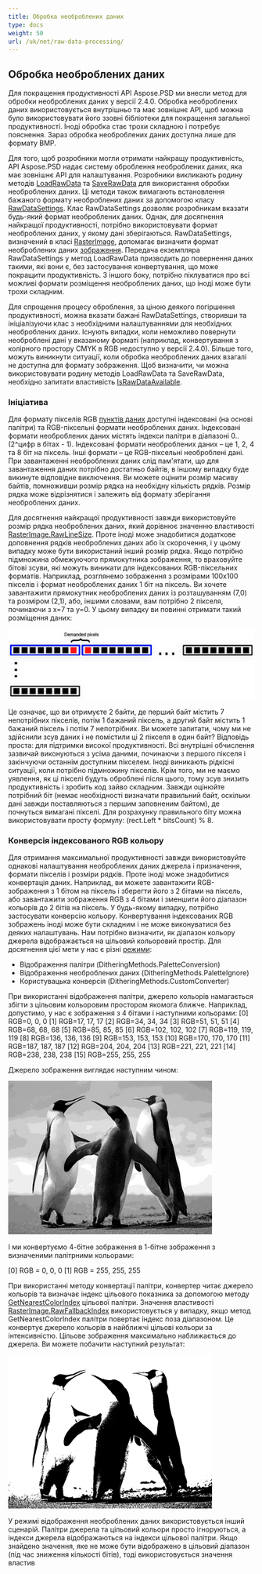 ```yaml
---
title: Обробка необроблених даних
type: docs
weight: 50
url: /uk/net/raw-data-processing/
---
```


## **Обробка необроблених даних**
Для покращення продуктивності API Aspose.PSD ми внесли метод для обробки необроблених даних у версії 2.4.0. Обробка необроблених даних використовується внутрішньо та має зовнішнє API, щоб можна було використовувати його ззовні бібліотеки для покращення загальної продуктивності. Іноді обробка стає трохи складною і потребує пояснення. Зараз обробка необроблених даних доступна лише для формату BMP.

Для того, щоб розробники могли отримати найкращу продуктивність, API Aspose.PSD надає систему оброблення необроблених даних, яка має зовнішнє API для налаштування. Розробники викликають родину методів [LoadRawData](https://reference.aspose.com/psd/net/aspose.psd/rasterimage/methods/loadrawdata/index) та [SaveRawData](https://reference.aspose.com/psd/net/aspose.psd/rasterimage/methods/saverawdata) для використання обробки необроблених даних. Ці методи також вимагають встановлення бажаного формату необроблених даних за допомогою класу [RawDataSettings](https://reference.aspose.com/psd/net/aspose.psd/rawdatasettings). Клас RawDataSettings дозволяє розробникам вказати будь-який формат необроблених даних. Однак, для досягнення найкращої продуктивності, потрібно використовувати формат необроблених даних, у якому дані зберігаються. RawDataSettings, визначений в класі [RasterImage](https://reference.aspose.com/psd/net/aspose.psd/rasterimage), допомагає визначити формат необроблених даних [зображення](https://reference.aspose.com/psd/net/aspose.psd/rawdatasettings/properties/pixeldataformat). Передача екземпляра RawDataSettings у метод LoadRawData призводить до повернення даних такими, які вони є, без застосування конвертування, що може покращити продуктивність. З іншого боку, потрібно піклуватися про всі можливі формати розміщення необроблених даних, що іноді може бути трохи складним.

Для спрощення процесу оброблення, за ціною деякого погіршення продуктивності, можна вказати бажані RawDataSettings, створивши та ініціалізуючи клас з необхідними налаштуваннями для необхідних необроблених даних. Існують випадки, коли неможливо повернути необроблені дані у вказаному форматі (наприклад, конвертування з колірного простору CMYK в RGB недоступно у версії 2.4.0). Більше того, можуть виникнути ситуації, коли обробка необроблених даних взагалі не доступна для формату зображення. Щоб визначити, чи можна використовувати родину методів LoadRawData та SaveRawData, необхідно запитати властивість [IsRawDataAvailable](https://reference.aspose.com/psd/net/aspose.psd/rasterimage/properties/israwdataavailable).
### **Ініціатива**
Для формату пікселів RGB [пунктів даних](https://reference.aspose.com/psd/net/aspose.psd/pixeldataformat) доступні індексовані (на основі палітри) та RGB-піксельні формати необроблених даних. Індексовані формати необроблених даних містять індекси палітри в діапазоні 0..(2^цифр в бітах - 1). Індексовані формати необроблених даних – це 1, 2, 4 та 8 біт на піксель. Інші формати – це RGB-піксельні необроблені дані. При завантаженні необроблених даних слід пам'ятати, що для завантаження даних потрібно достатньо байтів, в іншому випадку буде викинуте відповідне виключення. Ви можете оцінити розмір масиву байтів, помноживши розмір рядка на необхідну кількість рядків. Розмір рядка може відрізнятися і залежить від формату зберігання необроблених даних.

Для досягнення найкращої продуктивності завжди використовуйте розмір рядка необроблених даних, який дорівнює значенню властивості [RasterImage.RawLineSize](https://reference.aspose.com/psd/net/aspose.psd/rasterimage/properties/rawlinesize). Проте іноді може знадобитися додаткове доповнення рядків необроблених даних або їх скорочення, і у цьому випадку може бути використаний інший розмір рядка. Якщо потрібно підмножина обмежуючого прямокутника зображення, то враховуйте бітові зсуви, які можуть виникати для індексованих RGB-піксельних форматів. Наприклад, розглянемо зображення з розмірами 100x100 пікселів і формат необроблених даних 1 біт на піксель. Ви хочете завантажити прямокутник необроблених даних із розташуванням (7,0) та розміром (2,1), або, іншими словами, вам потрібно 2 пікселя, починаючи з x=7 та y=0. У цьому випадку ви повинні отримати такий розміщення даних:



![todo:image_alt_text](raw-data-processing_1.png)

Це означає, що ви отримуєте 2 байти, де перший байт містить 7 непотрібних пікселів, потім 1 бажаний піксель, а другий байт містить 1 бажаний піксель і потім 7 непотрібних. Ви можете запитати, чому ми не здійснили зсув даних і не помістили ці 2 пікселя в один байт? Відповідь проста: для підтримки високої продуктивності. Всі внутрішні обчислення зазвичай виконуються з усіма даними, починаючи з першого пікселя і закінчуючи останнім доступним пікселем. Іноді виникають рідкісні ситуації, коли потрібно підмножину пікселів. Крім того, ми не маємо уявлення, як ці пікселі будуть оброблені після цього, тому зсув знизить продуктивність і зробить код зайво складним. Завжди оцінюйте потрібний біт (немає необхідності визначати правильний байт, оскільки дані завжди поставляються з першим заповненим байтом), де почнуться вимагані пікселі. Для розрахунку правильного біту можна використовувати просту формулу: (rect.Left * bitsCount) % 8.
### **Конверсія індексованого RGB кольору**
Для отримання максимальної продуктивності завжди використовуйте однакові налаштування необроблених даних джерела і призначення, формати пікселів і розміри рядків. Проте іноді може знадобитися конвертація даних. Наприклад, ви можете завантажити RGB-зображення з 1 бітом на піксель і зберегти його з 2 бітами на піксель, або завантажити зображення RGB з 4 бітами і зменшити його діапазон кольорів до 2 бітів на піксель. У будь-якому випадку, потрібно застосувати конверсію кольору. Конвертування індексованих RGB зображень іноді може бути складним і не може виконуватися без деяких налаштувань. Нам потрібно визначити, як діапазон кольору джерела відображається на цільовий кольоровий простір. Для досягнення цієї мети у нас є різні [режими](https://reference.aspose.com/psd/net/aspose.psd/ditheringmethods):

- Відображення палітри (DitheringMethods.PaletteConversion)
- Відображення необроблених даних (DitheringMethods.PaletteIgnore)
- Користувацька конверсія (DitheringMethods.CustomConverter)

При використанні відображення палітри, джерело кольорів намагається збігти з цільовим кольоровим простором якомога ближче. Наприклад, допустимо, у нас є зображення з 4 бітами і наступними кольорами:
[0] RGB=0, 0, 0
[1] RGB=17, 17, 17
[2] RGB=34, 34, 34
[3] RGB=51, 51, 51
[4] RGB=68, 68, 68
[5] RGB=85, 85, 85
[6] RGB=102, 102, 102
[7] RGB=119, 119, 119
[8] RGB=136, 136, 136
[9] RGB=153, 153, 153
[10] RGB=170, 170, 170
[11] RGB=187, 187, 187
[12] RGB=204, 204, 204
[13] RGB=221, 221, 221
[14] RGB=238, 238, 238
[15] RGB=255, 255, 255

Джерело зображення виглядає наступним чином:



![todo:image_alt_text](raw-data-processing_2.png)

І ми конвертуємо 4-бітне зображення в 1-бітне зображення з визначеними палітрними кольорами:

[0] RGB = 0, 0, 0
[1] RGB = 255, 255, 255

При використанні методу конвертації палітри, конвертер читає джерело кольорів та визначає індекс цільового показника за допомогою методу [GetNearestColorIndex](https://reference.aspose.com/psd/net/aspose.psd/icolorpalette/methods/getnearestcolorindex/index) цільової палітри. Значення властивості [RasterImage.RawFallbackIndex](https://reference.aspose.com/psd/net/aspose.psd/rasterimage/properties/rawfallbackindex) використовується у випадку, якщо метод GetNearestColorIndex палітри повертає індекс поза діапазоном. Це конвертує джерело кольорів в найближчі цільові кольори за інтенсивністю. Цільове зображення максимально наближається до джерела. Ви можете побачити наступний результат:


![todo:image_alt_text](raw-data-processing_3.png)

У режимі відображення необроблених даних використовується інший сценарій. Палітри джерела та цільовий кольори просто ігноруються, а індекси джерела відображаються на індекси цільової палітри. Якщо знайдено значення, яке не може бути відображено в цільовий діапазон (під час зниження кількості бітів), тоді використовується значення властив
